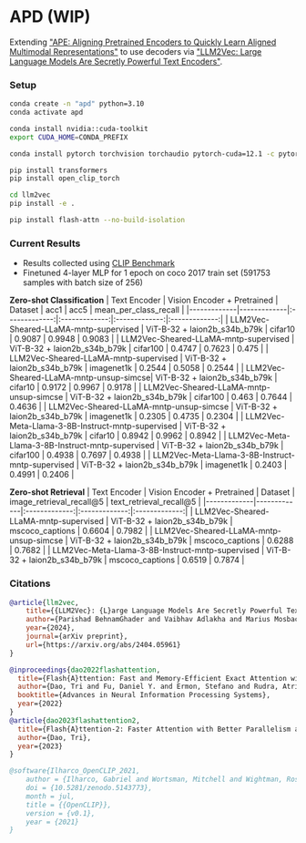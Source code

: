 # APD (WIP)
Extending ["APE: Aligning Pretrained Encoders to Quickly Learn Aligned Multimodal Representations"](https://arxiv.org/abs/2210.03927) to use decoders via ["LLM2Vec: Large Language Models Are Secretly Powerful Text Encoders"](https://arxiv.org/abs/2404.05961).


### Setup
```bash
conda create -n "apd" python=3.10
conda activate apd

conda install nvidia::cuda-toolkit
export CUDA_HOME=CONDA_PREFIX

conda install pytorch torchvision torchaudio pytorch-cuda=12.1 -c pytorch -c nvidia

pip install transformers
pip install open_clip_torch

cd llm2vec
pip install -e .

pip install flash-attn --no-build-isolation
```

### Current Results
- Results collected using [CLIP Benchmark](https://github.com/LAION-AI/CLIP_benchmark)
- Finetuned 4-layer MLP for 1 epoch on coco 2017 train set (591753 samples with batch size of 256)

**Zero-shot Classification**
| Text Encoder | Vision Encoder + Pretrained | Dataset | acc1 | acc5 | mean_per_class_recall |
|-------------|-------------|:-------------:|:-------------:|:-------------:|:-------------:|
| LLM2Vec-Sheared-LLaMA-mntp-supervised | ViT-B-32 + laion2b_s34b_b79k | cifar10 | 0.9087 | 0.9948 | 0.9083 |
| LLM2Vec-Sheared-LLaMA-mntp-supervised | ViT-B-32 + laion2b_s34b_b79k | cifar100 | 0.4747 | 0.7623 | 0.475 |
| LLM2Vec-Sheared-LLaMA-mntp-supervised | ViT-B-32 + laion2b_s34b_b79k | imagenet1k | 0.2544 | 0.5058 | 0.2544 |
| LLM2Vec-Sheared-LLaMA-mntp-unsup-simcse| ViT-B-32 + laion2b_s34b_b79k | cifar10 | 0.9172 | 0.9967 | 0.9178 |
| LLM2Vec-Sheared-LLaMA-mntp-unsup-simcse | ViT-B-32 + laion2b_s34b_b79k | cifar100 | 0.463 | 0.7644 | 0.4636 |
| LLM2Vec-Sheared-LLaMA-mntp-unsup-simcse | ViT-B-32 + laion2b_s34b_b79k | imagenet1k | 0.2305 | 0.4735 | 0.2304 |
| LLM2Vec-Meta-Llama-3-8B-Instruct-mntp-supervised | ViT-B-32 + laion2b_s34b_b79k | cifar10 | 0.8942 | 0.9962 | 0.8942 |
| LLM2Vec-Meta-Llama-3-8B-Instruct-mntp-supervised | ViT-B-32 + laion2b_s34b_b79k | cifar100 | 0.4938 | 0.7697 | 0.4938 |
| LLM2Vec-Meta-Llama-3-8B-Instruct-mntp-supervised | ViT-B-32 + laion2b_s34b_b79k | imagenet1k | 0.2403 | 0.4991 | 0.2406 |

**Zero-shot Retrieval**
| Text Encoder | Vision Encoder + Pretrained | Dataset | image_retrieval_recall@5 | text_retrieval_recall@5 |
|-------------|-------------|:-------------:|:-------------:|:-------------:|
| LLM2Vec-Sheared-LLaMA-mntp-supervised | ViT-B-32 + laion2b_s34b_b79k | mscoco_captions | 0.6604 | 0.7982 |
| LLM2Vec-Sheared-LLaMA-mntp-unsup-simcse | ViT-B-32 + laion2b_s34b_b79k | mscoco_captions | 0.6288 | 0.7682 |
| LLM2Vec-Meta-Llama-3-8B-Instruct-mntp-supervised | ViT-B-32 + laion2b_s34b_b79k | mscoco_captions | 0.6519 | 0.7874 |


### Citations
```bibtex
@article{llm2vec,
    title={{LLM2Vec}: {L}arge Language Models Are Secretly Powerful Text Encoders}, 
    author={Parishad BehnamGhader and Vaibhav Adlakha and Marius Mosbach and Dzmitry Bahdanau and Nicolas Chapados and Siva Reddy},
    year={2024},
    journal={arXiv preprint},
    url={https://arxiv.org/abs/2404.05961}
}

@inproceedings{dao2022flashattention,
  title={Flash{A}ttention: Fast and Memory-Efficient Exact Attention with {IO}-Awareness},
  author={Dao, Tri and Fu, Daniel Y. and Ermon, Stefano and Rudra, Atri and R{\'e}, Christopher},
  booktitle={Advances in Neural Information Processing Systems},
  year={2022}
}
@article{dao2023flashattention2,
  title={Flash{A}ttention-2: Faster Attention with Better Parallelism and Work Partitioning},
  author={Dao, Tri},
  year={2023}
}

@software{Ilharco_OpenCLIP_2021,
    author = {Ilharco, Gabriel and Wortsman, Mitchell and Wightman, Ross and Gordon, Cade and Carlini, Nicholas and Taori, Rohan and Dave, Achal and Shankar, Vaishaal and Namkoong, Hongseok and Miller, John and Hajishirzi, Hannaneh and Farhadi, Ali and Schmidt, Ludwig},
    doi = {10.5281/zenodo.5143773},
    month = jul,
    title = {{OpenCLIP}},
    version = {v0.1},
    year = {2021}
}
```
